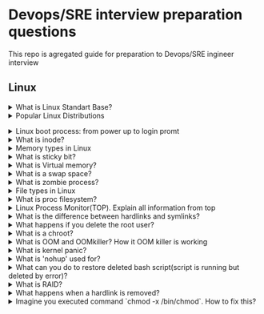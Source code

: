 # Devops/SRE interview preparation questions
This repo is agregated guide for preparation to Devops/SRE ingineer interview 

## Linux 

<details>
<summary>What is Linux Standart Base?</summary><br><b>
Explanation: https://en.wikipedia.org/wiki/Linux_Standard_Base
</b></details>

<details>
<summary>Popular Linux Distributions</summary><br><b>
The most popular linux distrs:
  Ubuntu
  Centos
  Fedora
  Debian
  OpenSuse
  ArchLinux
  Slackware
  
Comparison: https://www.howtogeek.com/191207/10-of-the-most-popular-linux-distributions-compared/
  
</b></details>

<details>
<summary>Linux boot process: from power up to login promt</summary><br><b>
Explanation: TODO
</b></details>

<details>
<summary>What is inode?</summary><br><b>
Explanation: TODO
</b></details>

<details>
<summary>Memory types in Linux</summary><br><b>
Explanation: TODO
</b></details>

<details>
<summary>What is sticky bit?</summary><br><b>
Explanation: TODO
</b></details>

<details>
<summary>What is Virtual memory?</summary><br><b>
Explanation: TODO
</b></details>

<details>
<summary>What is a swap space?</summary><br><b>
Explanation: TODO
</b></details>

<details>
<summary>What is zombie process?</summary><br><b>
Explanation: 
  * https://en.wikipedia.org/wiki/Zombie_process
  * https://www.geeksforgeeks.org/zombie-processes-prevention/
  * https://stackoverflow.com/questions/16944886/how-to-kill-zombie-process
</b></details>

<details>
<summary>File types in Linux</summary><br><b>
Explanation:
  https://www.linux.com/tutorials/file-types-linuxunix-explained-detail/
</b></details>

<details>
<summary> What is proc filesystem?</summary><br><b>
Explanation: 
  http://man7.org/linux/man-pages/man5/proc.5.html
</b></details>

<details>
<summary>Linux Process Monitor(TOP). Explain all information from top</summary><br><b>
Explanation: 
  https://www.maketecheasier.com/linux-top-explained/
</b></details>

<details>
<summary>What is the difference between hardlinks and symlinks?</summary><br><b>
Explanation: 
  https://medium.com/@307/hard-links-and-symbolic-links-a-comparison-7f2b56864cdd
</b></details>

<details>
<summary>What happens if you delete the root user?</summary><br><b>
Explanation: 
  * In most cases you will get unbootable system
  * https://askubuntu.com/questions/962660/what-happens-if-you-delete-the-root-user
</b></details>

<details>
<summary>What is a chroot?</summary><br><b>
Explanation: 
  https://www.howtogeek.com/441534/how-to-use-the-chroot-command-on-linux/
</b></details>

<details>
<summary>What is OOM and OOMkiller? How it OOM killer is working</summary><br><b>
Explanation:
  * https://dev.to/rrampage/surviving-the-linux-oom-killer-2ki9
  * https://www.percona.com/blog/2019/08/02/out-of-memory-killer-or-savior/
</b></details>

<details>
<summary>What is kernel panic?</summary><br><b>
Explanation: 
  * https://www.linuxjournal.com/content/oops-debugging-kernel-panics-0
  * http://www.linuxandubuntu.com/home/things-to-know-about-linux-kernel-panic
</b></details>

<details>
<summary>What is 'nohup' used for?</summary><br><b>
Explanation: 
  https://www.computerhope.com/unix/unohup.htm
</b></details>

<details>
<summary> What can you do to restore deleted bash script(script is running but deleted by error)?</summary><br><b>
Explanation: 
  See filesystem /proc and find ID proccess in that directory should be script
</b></details>

<details>
<summary> What is RAID?</summary><br><b>
Explanation: TODO
</b></details>

<details>
<summary>What happens when a hardlink is removed?</summary><br><b>
Explanation: TODO
</b></details>

<details>
<summary>Imagine you executed command `chmod -x /bin/chmod`. How to fix this? </summary><br><b>
Explanation: 
  
  Solution1:
  
 ```cp /bin/cp /tmp/chmod
  cp /bin/chmod /tmp/chmod
  ./tmp/chmod 755 /bin/chmod```
  
  Solution2:
  `perl -e 'chmod(0755, "chmod")'`
  
  Solution3:
  `/lib/ld-linux.so.2 /bin/chmod 755 /bin/chmod `
  
</b></details>

<details>
<summary>What is Load Average?</summary><br><b>
Explanation: 
  http://www.brendangregg.com/blog/2017-08-08/linux-load-averages.html
</b></details>

## Networking and Security

<details>
<summary>What is NAT?</summary><br><b>
Explanation: TODO
</b></details>

<details>
<summary>What is VLAN?</summary><br><b>
Explanation: TODO
</b></details>

<details>
<summary>What is ARP?</summary><br><b>
Explanation: TODO
</b></details>

<details>
<summary> How many layers are there under TCP/IP?</summary><br><b>
Explanation: TODO
</b></details>

<details>
<summary>EXplain TCP 3-way handshake proccess</summary><br><b>
Explanation: TODO
</b></details>

<details>
<summary>What is SSH and how does it work?</summary><br><b>
Explanation: TODO
</b></details>

<details>
<summary>Explain DNS records: SOA, PTR, A, MX, and CNAME</summary><br><b>
Explanation: TODO
</b></details>

<details>
<summary>How to check route table in Linux?</summary><br><b>
Explanation: TODO
</b></details>

<details>
<summary>Server1 can't reach to Server2. Describe possible reasons</summary><br><b>
Explanation: TODO
</b></details>

<details>
<summary>How to check all of open ports on server?</summary><br><b>
Explanation: TODO
</b></details>

## Programming

## Databases

## GIT 

## Containers

## Kubernetes

## DEVOPS

### Config management 

### CI/CD

### Infrastructure as code 

### Clouds


## Books and courses



